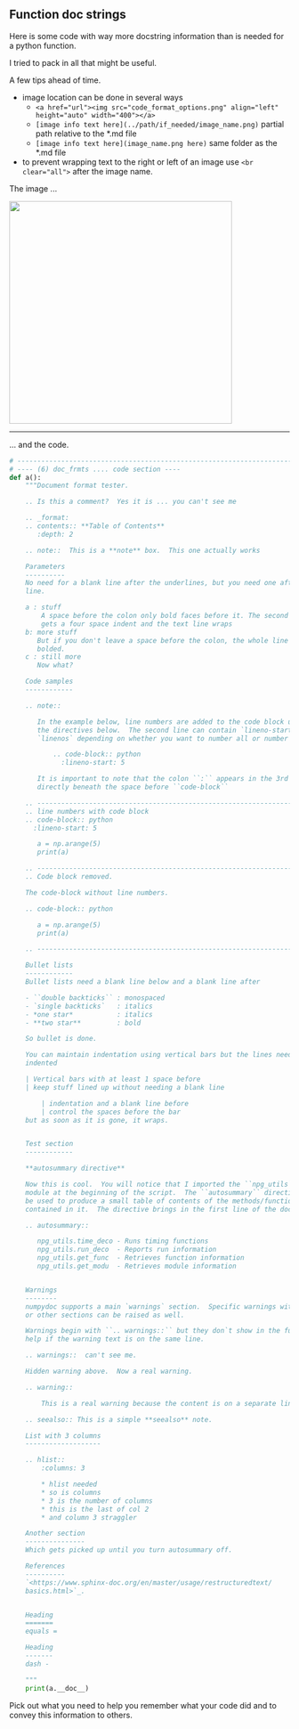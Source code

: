 ## Function doc strings ##

Here is some code with way more docstring information than is needed for a python function.  

I tried to pack in all that might be useful.

A few tips ahead of time.
  - image location can be done in several ways
    -  `<a href="url"><img src="code_format_options.png" align="left" height="auto" width="400"></a>`
    -  `[image info text here](../path/if_needed/image_name.png)`  partial path relative to the \*.md file
    -  `[image info text here](image_name.png here)`  same folder as the \*.md file
  - to prevent wrapping text to the right or left of an image use `<br clear="all">` after the image name.


The image ...

<a href="url"><img src="code_format_options.png" align="left" height="auto" width="400"></a>

<br clear="all">

----
... and the code.
 
```python
# ----------------------------------------------------------------------
# ---- (6) doc_frmts .... code section ----
def a():
    """Document format tester.

    .. Is this a comment?  Yes it is ... you can't see me

    .. _format:
    .. contents:: **Table of Contents**
       :depth: 2

    .. note::  This is a **note** box.  This one actually works

    Parameters
    ----------
    No need for a blank line after the underlines, but you need one after this
    line.

    a : stuff
        A space before the colon only bold faces before it. The second line
        gets a four space indent and the text line wraps
    b: more stuff
       But if you don't leave a space before the colon, the whole line gets
       bolded.
    c : still more
       Now what?

    Code samples
    ------------

    .. note::

       In the example below, line numbers are added to the code block using
       the directives below.  The second line can contain `lineno-start` or
       `linenos` depending on whether you want to number all or number from.::

           .. code-block:: python
             :lineno-start: 5

       It is important to note that the colon ``:`` appears in the 3rd space
       directly beneath the space before ``code-block``

    .. -------------------------------------------------------------------
    .. line numbers with code block
    .. code-block:: python
      :lineno-start: 5

       a = np.arange(5)
       print(a)

    .. -------------------------------------------------------------------
    .. Code block removed.

    The code-block without line numbers.

    .. code-block:: python

       a = np.arange(5)
       print(a)

    .. -------------------------------------------------------------------

    Bullet lists
    ------------
    Bullet lists need a blank line below and a blank line after

    - ``double backticks`` : monospaced
    - `single backticks`   : italics
    - *one star*           : italics
    - **two star**         : bold

    So bullet is done.

    You can maintain indentation using vertical bars but the lines need to be
    indented

    | Vertical bars with at least 1 space before
    | keep stuff lined up without needing a blank line

        | indentation and a blank line before
        | control the spaces before the bar
    but as soon as it is gone, it wraps.


    Test section
    ------------

    **autosummary directive**

    Now this is cool.  You will notice that I imported the ``npg_utils``
    module at the beginning of the script.  The ``autosummary`` directive can
    be used to produce a small table of contents of the methods/functions
    contained in it.  The directive brings in the first line of the docstring.

    .. autosummary::

       npg_utils.time_deco - Runs timing functions
       npg_utils.run_deco  - Reports run information
       npg_utils.get_func  - Retrieves function information
       npg_utils.get_modu  - Retrieves module information


    Warnings
    --------
    numpydoc supports a main `warnings` section.  Specific warnings within this
    or other sections can be raised as well.

    Warnings begin with ``.. warnings::`` but they don`t show in the function
    help if the warning text is on the same line.

    .. warnings::  can't see me.

    Hidden warning above.  Now a real warning.

    .. warning::

        This is a real warning because the content is on a separate line

    .. seealso:: This is a simple **seealso** note.

    List with 3 columns
    -------------------

    .. hlist::
        :columns: 3

        * hlist needed
        * so is columns
        * 3 is the number of columns
        * this is the last of col 2
        * and column 3 straggler

    Another section
    ---------------
    Which gets picked up until you turn autosummary off.

    References
    ----------
    `<https://www.sphinx-doc.org/en/master/usage/restructuredtext/
    basics.html>`_.


    Heading
    =======
    equals =

    Heading
    -------
    dash -

    """
    print(a.__doc__)
```


Pick out what you need to help you remember what your code did and to convey this information to others.
